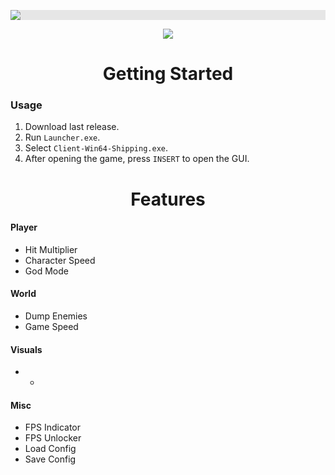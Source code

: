 <p align="center">
  <img style="display: block;-webkit-user-select: none;margin: auto;background-color: hsl(0, 0%, 90%);transition: background-color 300ms;" src="https://i.imgur.com/SvoKxmR.png">
</p>

<p align="center">
 <a href="https://discord.gg/tPKFCs4VbB"><img src="https://img.shields.io/discord/1207191906958975006?label=Discord&logo=discord&style=for-the-badge&color=blue"></a>
</p>

<h1 align="center">Getting Started</h1>

### Usage

1. Download last release.
2. Run `Launcher.exe`.
3. Select `Client-Win64-Shipping.exe`.
4. After opening the game, press `INSERT` to open the GUI.

<h1 align="center">Features</h1>

#### Player

- Hit Multiplier
- Character Speed
- God Mode

#### World

- Dump Enemies
- Game Speed

#### Visuals

- -

#### Misc

- FPS Indicator
- FPS Unlocker
- Load Config
- Save Config
